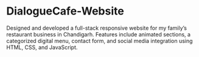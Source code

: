 # DialogueCafe-Website
Designed and developed a full-stack responsive website for my family’s restaurant business in Chandigarh. Features include animated sections, a categorized digital menu, contact form, and social media integration using HTML, CSS, and JavaScript.
